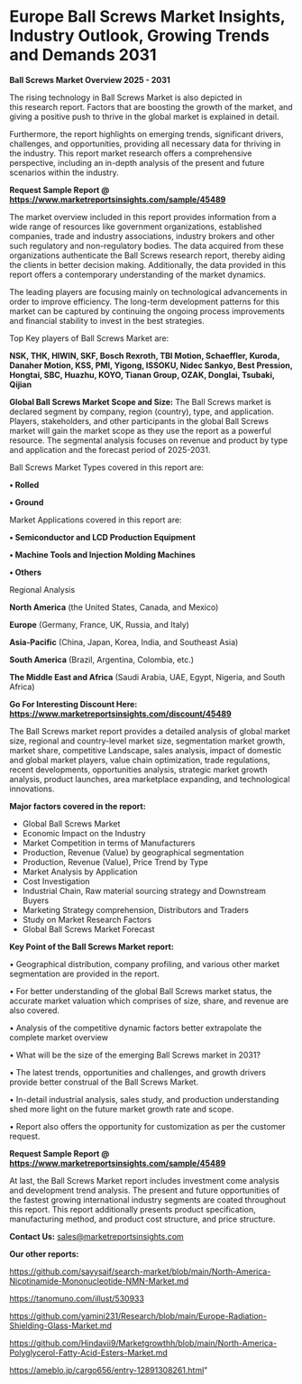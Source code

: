 # Europe Ball Screws Market Insights, Industry Outlook, Growing Trends and Demands 2031

<Strong> Ball Screws Market Overview 2025 - 2031</strong>

The rising technology in Ball Screws Market is also depicted in this research report. Factors that are boosting the growth of the market, and giving a positive push to thrive in the global market is explained in detail.

Furthermore, the report highlights on emerging trends, significant drivers, challenges, and opportunities, providing all necessary data for thriving in the industry. This report market research offers a comprehensive perspective, including an in-depth analysis of the present and future scenarios within the industry.

<strong>Request Sample Report @ <a href=https://www.marketreportsinsights.com/sample/45489>https://www.marketreportsinsights.com/sample/45489</a></strong>

The market overview included in this report provides information from a wide range of resources like government organizations, established companies, trade and industry associations, industry brokers and other such regulatory and non-regulatory bodies. The data acquired from these organizations authenticate the Ball Screws research report, thereby aiding the clients in better decision making. Additionally, the data provided in this report offers a contemporary understanding of the market dynamics.

The leading players are focusing mainly on technological advancements in order to improve efficiency. The long-term development patterns for this market can be captured by continuing the ongoing process improvements and financial stability to invest in the best strategies.

Top Key players of Ball Screws Market are:

<strong>NSK, THK, HIWIN, SKF, Bosch Rexroth, TBI Motion, Schaeffler, Kuroda, Danaher Motion, KSS, PMI, Yigong, ISSOKU, Nidec Sankyo, Best Pression, Hongtai, SBC, Huazhu, KOYO, Tianan Group, OZAK, Donglai, Tsubaki, Qijian</strong>

<strong><b>Global Ball Screws Market Scope and Size:</b></strong>
The Ball Screws market is declared segment by company, region (country), type, and application. Players, stakeholders, and other participants in the global Ball Screws market will gain the market scope as they use the report as a powerful resource. The segmental analysis focuses on revenue and product by type and application and the forecast period of 2025-2031.

Ball Screws Market Types covered in this report are:

<strong>•  Rolled

•  Ground</strong>

Market Applications covered in this report are:

<strong>•  Semiconductor and LCD Production Equipment

•  Machine Tools and Injection Molding Machines

•  Others</strong> 

Regional Analysis

<strong>North America</strong> (the United States, Canada, and Mexico)

<strong>Europe</strong> (Germany, France, UK, Russia, and Italy)

<strong>Asia-Pacific</strong> (China, Japan, Korea, India, and Southeast Asia)

<strong>South America</strong> (Brazil, Argentina, Colombia, etc.)

<strong>The Middle East and Africa</strong> (Saudi Arabia, UAE, Egypt, Nigeria, and South Africa)

<strong>Go For Interesting Discount Here: <a href=https://www.marketreportsinsights.com/discount/45489>https://www.marketreportsinsights.com/discount/45489</a></strong>

The Ball Screws market report provides a detailed analysis of global market size, regional and country-level market size, segmentation market growth, market share, competitive Landscape, sales analysis, impact of domestic and global market players, value chain optimization, trade regulations, recent developments, opportunities analysis, strategic market growth analysis, product launches, area marketplace expanding, and technological innovations.

<strong><b>Major factors covered in the report:</b></strong>
<ul>
  <li>Global Ball Screws Market </li>
  <li>Economic Impact on the Industry</li>
  <li>Market Competition in terms of Manufacturers</li>
  <li>Production, Revenue (Value) by geographical segmentation</li>
  <li>Production, Revenue (Value), Price Trend by Type</li>
  <li>Market Analysis by Application</li>
  <li>Cost Investigation</li>
  <li>Industrial Chain, Raw material sourcing strategy and Downstream Buyers</li>
  <li>Marketing Strategy comprehension, Distributors and Traders</li>
  <li>Study on Market Research Factors</li>
  <li>Global Ball Screws Market Forecast</li>
</ul>

<strong><b>Key Point of the Ball Screws Market report:</b></strong>

• Geographical distribution, company profiling, and various other market segmentation are provided in the report.

• For better understanding of the global Ball Screws market status, the accurate market valuation which comprises of size, share, and revenue are also covered.

• Analysis of the competitive dynamic factors better extrapolate the complete market overview

• What will be the size of the emerging Ball Screws market in 2031?

• The latest trends, opportunities and challenges, and growth drivers provide better construal of the Ball Screws Market.

• In-detail industrial analysis, sales study, and production understanding shed more light on the future market growth rate and scope.

• Report also offers the opportunity for customization as per the customer request.

<strong>Request Sample Report @ <a href=https://www.marketreportsinsights.com/sample/45489>https://www.marketreportsinsights.com/sample/45489</a></strong>

At last, the Ball Screws Market report includes investment come analysis and development trend analysis. The present and future opportunities of the fastest growing international industry segments are coated throughout this report. This report additionally presents product specification, manufacturing method, and product cost structure, and price structure.

<strong>Contact Us:</strong>
sales@marketreportsinsights.com

<strong>Our other reports:</strong>

<a href=https://github.com/sayysaif/search-market/blob/main/North-America-Nicotinamide-Mononucleotide-NMN-Market.md>https://github.com/sayysaif/search-market/blob/main/North-America-Nicotinamide-Mononucleotide-NMN-Market.md</a>

<a href=https://tanomuno.com/illust/530933>https://tanomuno.com/illust/530933</a>

<a href=https://github.com/yamini231/Research/blob/main/Europe-Radiation-Shielding-Glass-Market.md>https://github.com/yamini231/Research/blob/main/Europe-Radiation-Shielding-Glass-Market.md</a>

<a href=https://github.com/Hindavii9/Marketgrowthh/blob/main/North-America-Polyglycerol-Fatty-Acid-Esters-Market.md>https://github.com/Hindavii9/Marketgrowthh/blob/main/North-America-Polyglycerol-Fatty-Acid-Esters-Market.md</a>

<a href=https://ameblo.jp/cargo656/entry-12891308261.html>https://ameblo.jp/cargo656/entry-12891308261.html</a>"
